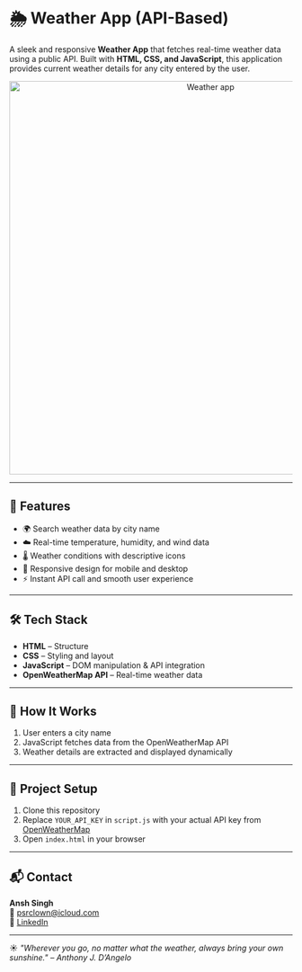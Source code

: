 # 🌦️ Weather App (API-Based)

A sleek and responsive **Weather App** that fetches real-time weather data using a public API. Built with **HTML, CSS, and JavaScript**, this application provides current weather details for any city entered by the user.

<p align="center">
  <img src="https://res.cloudinary.com/dvzwgucdm/image/upload/v1749357869/Screenshot_2025-06-08_at_10.12.56_AM_q7e4or.png" alt="Weather app" width="700"/>
</p>

---

## 🔧 Features

- 🌍 Search weather data by city name
- ☁️ Real-time temperature, humidity, and wind data
- 🌡️ Weather conditions with descriptive icons
- 📱 Responsive design for mobile and desktop
- ⚡ Instant API call and smooth user experience

---

## 🛠️ Tech Stack

- **HTML** – Structure
- **CSS** – Styling and layout
- **JavaScript** – DOM manipulation & API integration
- **OpenWeatherMap API** – Real-time weather data

---

## 🚀 How It Works

1. User enters a city name
2. JavaScript fetches data from the OpenWeatherMap API
3. Weather details are extracted and displayed dynamically

---

## 📂 Project Setup

1. Clone this repository
2. Replace `YOUR_API_KEY` in `script.js` with your actual API key from [OpenWeatherMap](https://openweathermap.org/)
3. Open `index.html` in your browser

---

## 📬 Contact

**Ansh Singh**  
📩 psrclown@icloud.com  
🔗 [LinkedIn](https://www.linkedin.com/in/psrclown)

---

☀️ _"Wherever you go, no matter what the weather, always bring your own sunshine." – Anthony J. D’Angelo_

